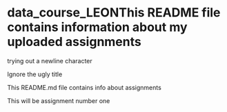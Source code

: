 # data_course_LEONThis README file contains information about my uploaded assignments

trying out a newline character

Ignore the ugly title

This README.md file contains info about assignments

This will be assignment number one
